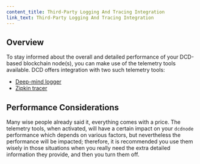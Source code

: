 ```yaml
---
content_title: Third-Party Logging And Tracing Integration
link_text: Third-Party Logging And Tracing Integration
---
```


## Overview

To stay informed about the overall and detailed performance of your DCD-based blockchain node(s), you can make use of the telemetry tools available. DCD offers integration with two such telemetry tools:

* [Deep-mind logger](10_deep_mind_logger.md)
* [Zipkin tracer](20_zipkin_tracer.md)

## Performance Considerations

Many wise people already said it, everything comes with a price. The telemetry tools, when activated, will have a certain impact on your `dcdnode` performance which depends on various factors, but nevertheless the performance will be impacted; therefore, it is recommended you use them wisely in those situations when you really need the extra detailed information they provide, and then you turn them off.
